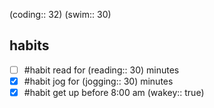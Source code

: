 (coding:: 32)
(swim:: 30) 
## habits

- [ ] #habit read for (reading:: 30) minutes
- [x] #habit jog for (jogging:: 30) minutes
- [x] #habit get up before 8:00 am (wakey:: true)